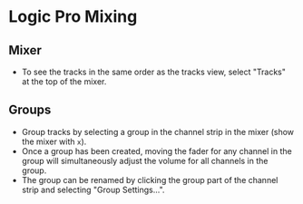 # Logic Pro Mixing

## Mixer

- To see the tracks in the same order as the tracks view, select "Tracks" at the top of the mixer.

## Groups

- Group tracks by selecting a group in the channel strip in the mixer (show the mixer with `x`).
- Once a group has been created, moving the fader for any channel in the group will simultaneously adjust the volume for all channels in the group.
- The group can be renamed by clicking the group part of the channel strip and selecting "Group Settings...".
